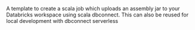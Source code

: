 A template to create a scala job which uploads an assembly jar to your Databricks workspace using scala dbconnect. This can also be reused for local development with dbconnect serverless

